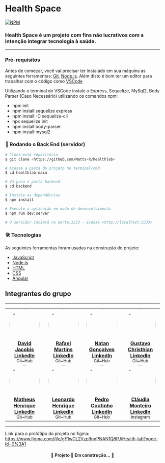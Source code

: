 # Health Space
[![NPM](https://img.shields.io/apm/l/react?style=for-the-badge)](https://github.com/Matts-R/healthlab/blob/main/LICENSE)
### Health Space é um projeto com fins não lucrativos com a intenção integrar tecnologia à saúde.

---

### Pré-requisitos

Antes de começar, você vai precisar ter instalado em sua máquina as seguintes ferramentas:
[Git](https://git-scm.com), [Node.js](https://nodejs.org/en/). 
Além disto é bom ter um editor para trabalhar com o código como [VSCode](https://code.visualstudio.com/)

Utilizando o terminal do VSCode instale o Express, Sequelize, MySql2, Body Parser (Caso Necessário) utilizando os comandos npm:

* npm init
* npm install sequelize express
* npm install -D sequelize-cli
* npx sequelize init
* npm install body-parser
* npm install mysql2

### 🎲 Rodando o Back End (servidor)

```bash
# Clone este repositório
$ git clone <https://github.com/Matts-R/healthlab>

# Acesse a pasta do projeto no terminal/cmd
$ cd healthlab-main

# Vá para a pasta backend
$ cd backend

# Instale as dependências
$ npm install

# Execute a aplicação em modo de desenvolvimento
$ npm run dev:server

# O servidor inciará na porta:3333 - acesse <http://localhost:3333>
```

### 🛠 Tecnologias

As seguintes ferramentas foram usadas na construção do projeto:

- [JavaScript](https://developer.mozilla.org/pt-BR/docs/Web/JavaScript)
- [Node.js](https://nodejs.org/en/)
- [HTML](https://developer.mozilla.org/pt-BR/docs/Web/HTML)
- [CSS](https://www.w3schools.com/css/)
- [Angular](https://angular.io/start)

## Integrantes do grupo
---

<table>
  <tr>
    <td align="center"><a href="https://www.linkedin.com/in/david-jacobis/"><img style="border-radius: 50%;" src="https://avatars.githubusercontent.com/u/79882277?s=400&u=5b89e0ae40e565f9ce16bb76cd526d0e187c0dd7&v=4" width="100px;" alt=""/><br /><b> David Jacobis<br>LinkedIn </b></a><br /><a href="https://github.com/David-Jacobis" title="Git-Hub"><sub>Git-Hub</sub></a></td>
    <td align="center"><a href="https://www.linkedin.com/in/rafael-martins-silva/"><img style="border-radius: 50%;" src="https://avatars.githubusercontent.com/u/80134985?v=4" width="100px;" alt=""/><br /><b>Rafael Martins<br>LinkedIn </b></a><br /><a href="https://github.com/Rafas-ms" title="Git-Hub"><sub>Git-Hub</sub></a></td>
    <td align="center"><a href="https://www.linkedin.com/in/natan-gonçalves-b81b84185/"><img style="border-radius: 50%;" src="https://avatars.githubusercontent.com/u/72225206?v=4" width="100px;" alt=""/><br /><b>Natan Gonçalves<br>LinkedIn </b></a><br /><a href="https://github.com/natanga00"title="Git-Hub"><sub>Git-Hub</sub></a></td>
    <td align="center"><a href="https://www.linkedin.com/in/gustavo-cristhian-581814165/"><img style="border-radius: 50%;" src="https://avatars.githubusercontent.com/u/80134399?v=4" width="100px;" alt=""/><br /><b>Gustavo Christhian<br>LinkedIn </b></a><br /><a href="https://github.com/gu3800" title="Git-Hub"><sub>Git-Hub</sub></a></td>
  </tr>
  <tr>
    <td align="center"><a href="https://www.linkedin.com/in/matheus-henrique-566904193/"><img style="border-radius: 50%;" src="https://media-exp1.licdn.com/dms/image/C5603AQF-hggjaa5ewA/profile-displayphoto-shrink_200_200/0/1612398440531?e=1625702400&v=beta&t=ix9nh387AqZu2r6EplH1VQsiO63gdmDOngSRJevk9CQ" width="100px;" alt=""/><br /><b>Matheus Henrique<br>LinkedIn </b></a><br /><a href="https://github.com/Matts-R" title="Git-Hub"><sub>Git-Hub</sub></a></td>
    <td align="center"><a href="http://www.linkedin.com/in/leonardohas"><img style="border-radius: 50%;" src="https://avatars.githubusercontent.com/u/83249141?v=4" width="100px;" alt=""/><br /><b>Leonardo Henrique<br>LinkedIn </b></a><br /><a href="https://github.com/Leonardohas" title="Git-Hub"><sub>Git-Hub</sub></a></td>
    <td align="center"><a href="https://www.linkedin.com/in/pedro-coutinho-898ba4210/"><img style="border-radius: 50%;" src="https://avatars.githubusercontent.com/u/79882234?v=4" width="100px;" alt=""/><br /><b>Pedro Coutinho<br>LinkedIn </b></a><br /><a href="https://github.com/PedroHGCoutinho" title="Git-Hub"><sub>Git-Hub</sub></a></td>
    <td align="center"><a href="http://linkedin.com/in/cl%C3%A1udia-monteiro-751b72112"><img style="border-radius: 50%;" src="https://instagram.fplu9-1.fna.fbcdn.net/v/t51.2885-19/s150x150/167416728_1360973667594199_1328727645316519527_n.jpg?tp=1&_nc_ht=instagram.fplu9-1.fna.fbcdn.net&_nc_ohc=H9jEj6rQ1BQAX84Ucs6&edm=ABfd0MgBAAAA&ccb=7-4&oh=276080dd4874ed605f8a709b25c08895&oe=60ADA673&_nc_sid=7bff83" width="100px;" alt=""/><br /><b>Cláudia Monteiro<br>LinkedIn </b></a><br /><a href="https://www.instagram.com/kkau_sm/" title="Instagram"><sub>Instagram</sub></a></td>
  </tr>
</table>

---
Link para o protótipo do projeto no figma: https://www.figma.com/file/gF1wCL2Vzp9nnPNAN1Q8PJ/Health-lab?node-id=0%3A1

<h4 align="center"> 
	🚧  Projeto 🚀 Em construção...  🚧
</h4>








